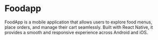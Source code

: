 # Foodapp
FoodApp is a mobile application that allows users to explore food menus, place orders, and manage their cart seamlessly. Built with React Native, it provides a smooth and responsive experience across Android and iOS.
